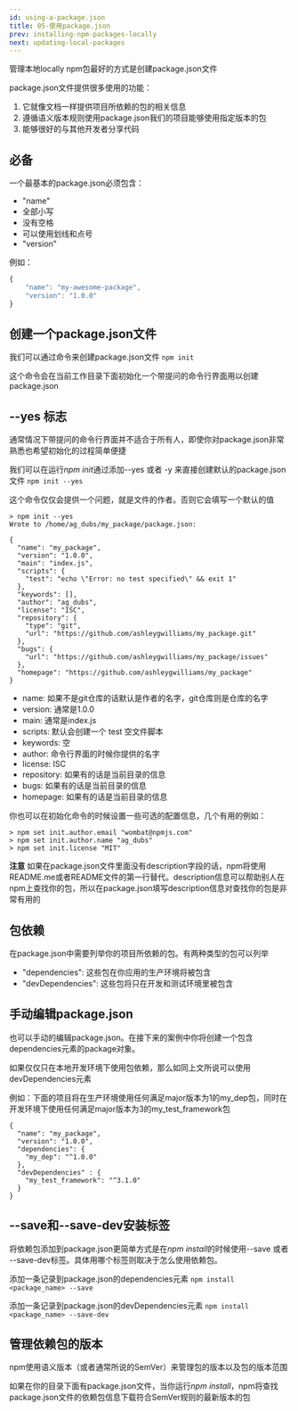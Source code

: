 ```yaml
---
id: using-a-package.json
title: 05-使用package.json
prev: installing-npm-packages-locally
next: updating-local-packages
---
```

管理本地locally npm包最好的方式是创建package.json文件

package.json文件提供很多使用的功能：

1. 它就像文档一样提供项目所依赖的包的相关信息
2. 遵循语义版本规则使用package.json我们的项目能够使用指定版本的包
3. 能够很好的与其他开发者分享代码

## 必备

一个最基本的package.json必须包含：
* "name"
 * 全部小写
 * 没有空格
 * 可以使用划线和点号
* "version"

例如：
```js
{
    "name": "my-awesome-package",
    "version": "1.0.0"
}
```

## 创建一个package.json文件

我们可以通过命令来创建package.json文件
`npm init`

这个命令会在当前工作目录下面初始化一个带提问的命令行界面用以创建package.json

## --yes 标志

通常情况下带提问的命令行界面并不适合于所有人，即使你对package.json非常熟悉也希望初始化的过程简单便捷

我们可以在运行*npm init*通过添加--yes 或者 -y 来直接创建默认的package.json文件
`npm init --yes`

这个命令仅仅会提供一个问题，就是文件的作者。否则它会填写一个默认的值
```
> npm init --yes
Wrote to /home/ag_dubs/my_package/package.json:
 
{
  "name": "my_package",
  "version": "1.0.0",
  "main": "index.js",
  "scripts": {
    "test": "echo \"Error: no test specified\" && exit 1"
  },
  "keywords": [],
  "author": "ag_dubs",
  "license": "ISC",
  "repository": {
    "type": "git",
    "url": "https://github.com/ashleygwilliams/my_package.git"
  },
  "bugs": {
    "url": "https://github.com/ashleygwilliams/my_package/issues"
  },
  "homepage": "https://github.com/ashleygwilliams/my_package"
}
```

* name: 如果不是git仓库的话默认是作者的名字，git仓库则是仓库的名字
* version: 通常是1.0.0
* main: 通常是index.js
* scripts: 默认会创建一个 test 空文件脚本
* keywords: 空
* author: 命令行界面的时候你提供的名字
* license: ISC
* repository: 如果有的话是当前目录的信息
* bugs: 如果有的话是当前目录的信息
* homepage: 如果有的话是当前目录的信息

你也可以在初始化命令的时候设置一些可选的配置信息，几个有用的例如：
```
> npm set init.author.email "wombat@npmjs.com"
> npm set init.author.name "ag_dubs"
> npm set init.license "MIT"
```

**注意**
如果在package.json文件里面没有description字段的话，npm将使用README.me或者README文件的第一行替代。description信息可以帮助别人在npm上查找你的包，所以在package.json填写description信息对查找你的包是非常有用的

## 包依赖

在package.json中需要列举你的项目所依赖的包。有两种类型的包可以列举
* "dependencies": 这些包在你应用的生产环境将被包含
* "devDependencies": 这些包将只在开发和测试环境里被包含

## 手动编辑package.json

也可以手动的编辑package.json。在接下来的案例中你将创建一个包含dependencies元素的package对象。

如果仅仅只在本地开发环境下使用包依赖，那么如同上文所说可以使用devDependencies元素

例如：下面的项目将在生产环境使用任何满足major版本为1的my_dep包，同时在开发环境下使用任何满足major版本为3的my_test_framework包
```
{
  "name": "my_package",
  "version": "1.0.0",
  "dependencies": {
    "my_dep": "^1.0.0"
  },
  "devDependencies" : {
    "my_test_framework": "^3.1.0"
  }
}
```

## --save和--save-dev安装标签

将依赖包添加到package.json更简单方式是在*npm install*的时候使用--save 或者 --save-dev标签。具体用哪个标签则取决于怎么使用依赖包。

添加一条记录到package.json的dependencies元素
`npm install <package_name> --save`

添加一条记录到package.json的devDependencies元素
`npm install <package_name> --save-dev`

## 管理依赖包的版本

npm使用语义版本（或者通常所说的SemVer）来管理包的版本以及包的版本范围

如果在你的目录下面有package.json文件，当你运行*npm install*，npm将查找package.json文件的依赖包信息下载符合SemVer规则的最新版本的包
